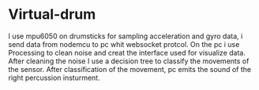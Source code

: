# Virtual-drum
I use mpu6050 on drumsticks for sampling acceleration and gyro data, i send data from nodemcu to pc whit websocket protcol. On the pc i use Processing to clean noise and creat the interface used for visualize data. After cleaning the noise I use a decision tree to classify the movements of the sensor. After classification of the movement, pc emits the sound of the right percussion insturment.
